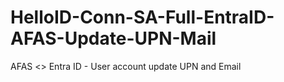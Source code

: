 # HelloID-Conn-SA-Full-EntraID-AFAS-Update-UPN-Mail
AFAS &lt;> Entra ID - User account update UPN and Email
